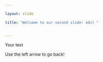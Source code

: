 ```yaml
---

layout: slide

title: "Welcome to our second slide! edit "


---
```


Your text

Use the left arrow to go back!
